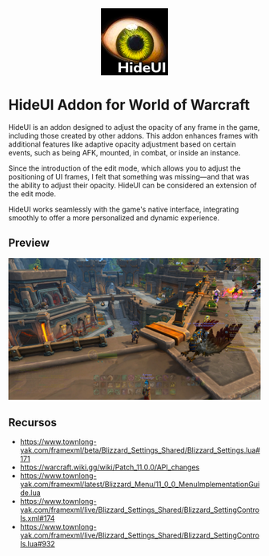 <div style="text-align: center;">
<img src=".dist/HideUI.png">
</div>

# HideUI Addon for World of Warcraft
HideUI is an addon designed to adjust the opacity of any frame in the game, including those created by other addons. This addon enhances frames with additional features like adaptive opacity adjustment based on certain events, such as being AFK, mounted, in combat, or inside an instance.

Since the introduction of the edit mode, which allows you to adjust the positioning of UI frames, I felt that something was missing—and that was the ability to adjust their opacity. HideUI can be considered an extension of the edit mode.

HideUI works seamlessly with the game's native interface, integrating smoothly to offer a more personalized and dynamic experience.

## Preview
![HideUI](.dist/Portrait.jpg)



## Recursos
- https://www.townlong-yak.com/framexml/beta/Blizzard_Settings_Shared/Blizzard_Settings.lua#171
- https://warcraft.wiki.gg/wiki/Patch_11.0.0/API_changes
- https://www.townlong-yak.com/framexml/latest/Blizzard_Menu/11_0_0_MenuImplementationGuide.lua
- https://www.townlong-yak.com/framexml/live/Blizzard_Settings_Shared/Blizzard_SettingControls.xml#174
- https://www.townlong-yak.com/framexml/live/Blizzard_Settings_Shared/Blizzard_SettingControls.lua#932